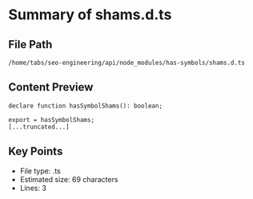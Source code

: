 # Summary of shams.d.ts
  
## File Path
`/home/tabs/seo-engineering/api/node_modules/has-symbols/shams.d.ts`

## Content Preview
```
declare function hasSymbolShams(): boolean;

export = hasSymbolShams;
[...truncated...]
```

## Key Points
- File type: .ts
- Estimated size: 69 characters
- Lines: 3

